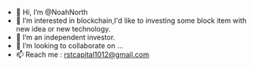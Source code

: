 - 👋 Hi, I’m @NoahNorth
- 👀 I’m interested in blockchain,I'd like to investing some block item with new idea or new technology.
- 🌱 I’m an independent investor.
- 💞️ I’m looking to collaborate on ...
- 📫 Reach me : rstcapital1012@gmail.com

<!---
NoahNorth/NoahNorth is a ✨ special ✨ repository because its `README.md` (this file) appears on your GitHub profile.
You can click the Preview link to take a look at your changes.
--->

